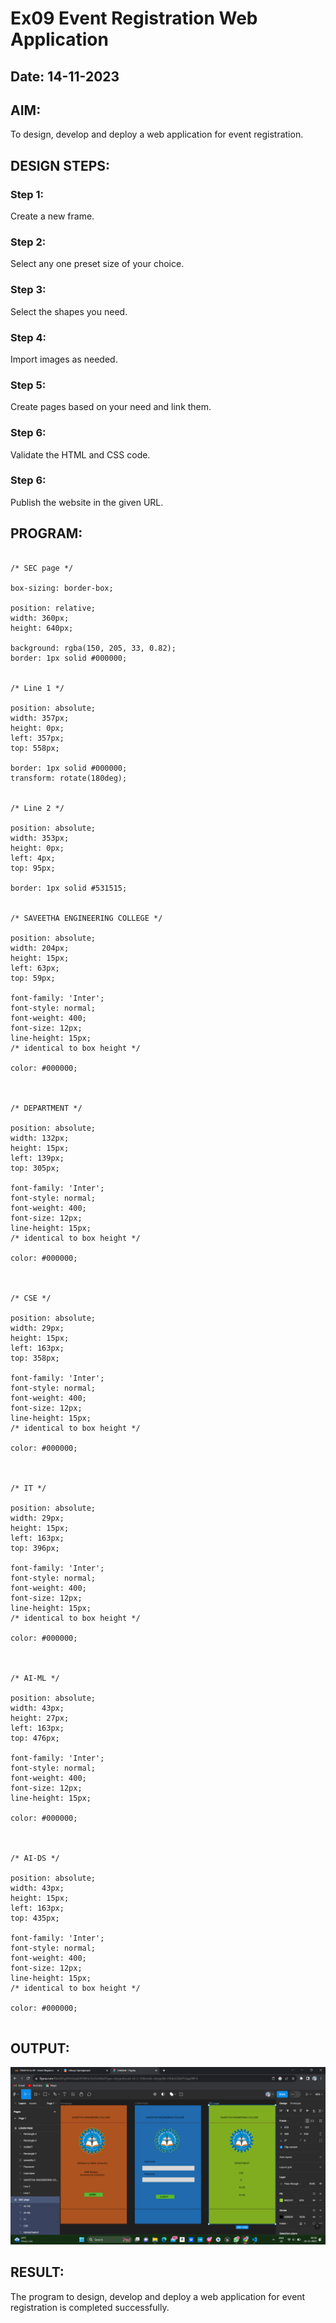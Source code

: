 # Ex09 Event Registration Web Application
## Date: 14-11-2023

## AIM:
To design, develop and deploy a web application for event registration.

## DESIGN STEPS:

### Step 1:
Create a new frame.

### Step 2:
Select any one preset size of your choice.

### Step 3:
Select the shapes you need.

### Step 4:
Import images as needed.

### Step 5:
Create pages based on your need and link them.

### Step 6:

Validate the HTML and CSS code.

### Step 6:

Publish the website in the given URL.

## PROGRAM:

```

/* SEC page */

box-sizing: border-box;

position: relative;
width: 360px;
height: 640px;

background: rgba(150, 205, 33, 0.82);
border: 1px solid #000000;


/* Line 1 */

position: absolute;
width: 357px;
height: 0px;
left: 357px;
top: 558px;

border: 1px solid #000000;
transform: rotate(180deg);


/* Line 2 */

position: absolute;
width: 353px;
height: 0px;
left: 4px;
top: 95px;

border: 1px solid #531515;


/* SAVEETHA ENGINEERING COLLEGE */

position: absolute;
width: 204px;
height: 15px;
left: 63px;
top: 59px;

font-family: 'Inter';
font-style: normal;
font-weight: 400;
font-size: 12px;
line-height: 15px;
/* identical to box height */

color: #000000;



/* DEPARTMENT */

position: absolute;
width: 132px;
height: 15px;
left: 139px;
top: 305px;

font-family: 'Inter';
font-style: normal;
font-weight: 400;
font-size: 12px;
line-height: 15px;
/* identical to box height */

color: #000000;



/* CSE */

position: absolute;
width: 29px;
height: 15px;
left: 163px;
top: 358px;

font-family: 'Inter';
font-style: normal;
font-weight: 400;
font-size: 12px;
line-height: 15px;
/* identical to box height */

color: #000000;



/* IT */

position: absolute;
width: 29px;
height: 15px;
left: 163px;
top: 396px;

font-family: 'Inter';
font-style: normal;
font-weight: 400;
font-size: 12px;
line-height: 15px;
/* identical to box height */

color: #000000;



/* AI-ML */

position: absolute;
width: 43px;
height: 27px;
left: 163px;
top: 476px;

font-family: 'Inter';
font-style: normal;
font-weight: 400;
font-size: 12px;
line-height: 15px;

color: #000000;



/* AI-DS */

position: absolute;
width: 43px;
height: 15px;
left: 163px;
top: 435px;

font-family: 'Inter';
font-style: normal;
font-weight: 400;
font-size: 12px;
line-height: 15px;
/* identical to box height */

color: #000000;


```
## OUTPUT:

![Alt text](<Screenshot (314)-1.png>)

## RESULT:
The program to design, develop and deploy a web application for event registration is completed successfully.
